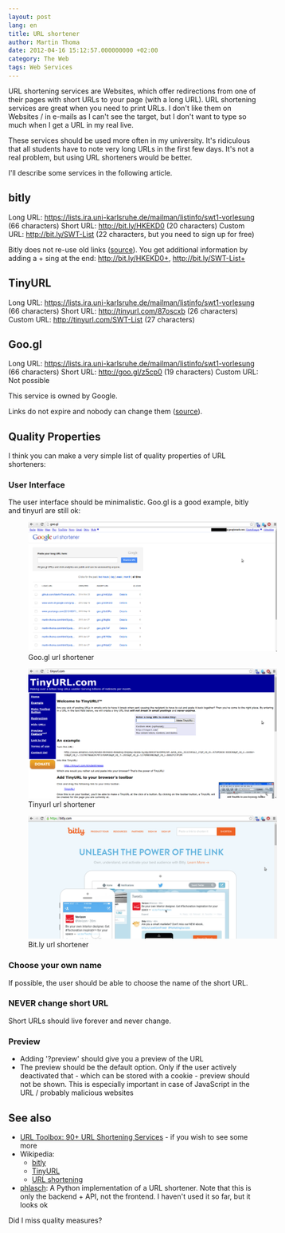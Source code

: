 ```yaml
---
layout: post
lang: en
title: URL shortener
author: Martin Thoma
date: 2012-04-16 15:12:57.000000000 +02:00
category: The Web
tags: Web Services
---
```

URL shortening services are Websites, which offer redirections from one of
their pages with short URLs to your page (with a long URL). URL shortening
services are great when you need to print URLs. I don't like them on Websites /
in e-mails as I can't see the target, but I don't want to type so much when I
get a URL in my real live.

These services should be used more often in my university. It's ridiculous that
all students have to note very long URLs in the first few days. It's not a real
problem, but using URL shorteners would be better.

I'll describe some services in the following article.<a id="more"></a><a id="more-22501"></a>

<h2>bitly</h2>
Long URL: <a href="https://lists.ira.uni-karlsruhe.de/mailman/listinfo/swt1-vorlesung">https://lists.ira.uni-karlsruhe.de/mailman/listinfo/swt1-vorlesung</a> (66 characters)
Short URL: <a href="http://bit.ly/HKEKD0">http://bit.ly/HKEKD0</a> (20 characters)
Custom URL: <a href="http://bit.ly/SWT-List">http://bit.ly/SWT-List</a> (22 characters, but you need to sign up for free)

Bitly does not re-use old links (<a href="https://bitly.com/pages/help#i_1_4">source</a>).
You get additional information by adding a + sing at the end: <a href="http://bit.ly/HKEKD0+">http://bit.ly/HKEKD0+</a>, <a href="http://bit.ly/SWT-List+">http://bit.ly/SWT-List+</a>

<h2>TinyURL</h2>
Long URL: <a href="https://lists.ira.uni-karlsruhe.de/mailman/listinfo/swt1-vorlesung">https://lists.ira.uni-karlsruhe.de/mailman/listinfo/swt1-vorlesung</a> (66 characters)
Short URL: <a href="http://tinyurl.com/87oscxb">http://tinyurl.com/87oscxb</a> (26 characters)
Custom URL: <a href="http://tinyurl.com/SWT-List">http://tinyurl.com/SWT-List</a> (27 characters)

<h2>Goo.gl</h2>
Long URL: <a href="https://lists.ira.uni-karlsruhe.de/mailman/listinfo/swt1-vorlesung">https://lists.ira.uni-karlsruhe.de/mailman/listinfo/swt1-vorlesung</a> (66 characters)
Short URL: <a href="http://goo.gl/z5cp0">http://goo.gl/z5cp0</a> (19 characters)
Custom URL: Not possible

This service is owned by Google.

Links do not expire and nobody can change them (<a href="http://support.google.com/websearch/bin/answer.py?hl=en&answer=190768">source</a>).

## Quality Properties

I think you can make a very simple list of quality properties of URL
shorteners:

### User Interface

The user interface should be minimalistic. Goo.gl is a good example, bitly
and tinyurl are still ok:

<figure class="aligncenter">
            <a href="../images/2015/01/googl.png"><img src="../images/2015/01/googl.png" alt="Goo.gl url shortener" style="max-width:500px;" class=""/></a>
            <figcaption class="text-center">Goo.gl url shortener</figcaption>
        </figure>

<figure class="aligncenter">
            <a href="../images/2015/01/tinyurl.png"><img src="../images/2015/01/tinyurl.png" alt="Tinyurl url shortener" style="max-width:500px;" class=""/></a>
            <figcaption class="text-center">Tinyurl url shortener</figcaption>
        </figure>

<figure class="aligncenter">
            <a href="../images/2015/01/bitly.png"><img src="../images/2015/01/bitly.png" alt="Bit.ly url shortener" style="max-width:500px;" class=""/></a>
            <figcaption class="text-center">Bit.ly url shortener</figcaption>
        </figure>

### Choose your own name

If possible, the user should be able to choose the name of the short URL.


### NEVER change short URL

Short URLs should live forever and never change.


### Preview

* Adding '?preview' should give you a preview of the URL
* The preview should be the default option. Only if the user actively deactivated that - which can be stored with a cookie - preview should not be shown. This is especially important in case of JavaScript in the URL / probably malicious websites


## See also

* <a href="http://mashable.com/2008/01/08/url-shortening-services/">URL Toolbox: 90+ URL Shortening Services</a> - if you wish to see some more
* Wikipedia:
    * <a href="http://en.wikipedia.org/wiki/Bitly">bitly</a>
    * <a href="http://en.wikipedia.org/wiki/TinyURL">TinyURL</a>
    * [URL shortening](https://en.wikipedia.org/wiki/URL_shortening)
* [phlasch](https://github.com/bbmokhtari/phlasch): A Python implementation of a URL shortener. Note that this is only the backend + API, not the frontend. I haven't used it so far, but it looks ok

Did I miss quality measures?
